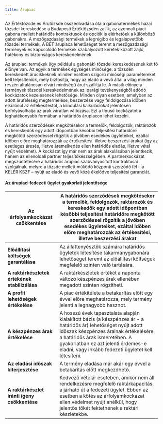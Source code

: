 ```yaml
---
title: Árupiac
---
```


Az Értéktőzsde és Árutőzsde összeolvadása óta a gabonatermékek hazai tőzsdei kereskedése a Budapesti Értéktőzsdén zajlik, az azonnali piaci gabona mellett határidős kontraktusok és opciók is elérhetőek a különböző gabonákra. A mezőgazdasági termékek a legrégibb és legalapvetőbb tőzsdei termékek. A BÉT árupiaca lehetőséget teremt a mezőgazdasági termények és kapcsolódó termékek szabályozott keretek között zajló, hatékony és biztonságos kereskedelmének.

Az árupiaci termékek (így például a gabonák) tőzsdei kereskedésének két fő előnye van. Az egyik a termékek egységes minősége: a tőzsdén kereskedett árucikkeknek minden esetben szigorú minőségi paramétereket kell teljesíteniük, mely biztosítja, hogy az eladó a vevő által a világ minden részén általánosan elvárt minőségű árut szállítja le. A másik előnye a termények tőzsdei kereskedelmének az iparági tevékenységből adódó kockázatok kezelésének lehetősége. Minden olyan esetben, amelyben az adott áruféleség megtermelése, beszerzése vagy feldolgozása időben elkülönül az értékesítéstől, a kiindulási kalkulációkat jelentősen befolyásolhatja az árak váratlan változása. Ezt a típusú kockázatot a leghatékonyabb formában a határidős árupiacon lehet kezelni.

A határidős szerződések megkötésekor a termelők, feldolgozók, raktározók és kereskedők egy adott időpontban későbbi teljesítési határidőre megkötött szerződéssel rögzítik a jövőben esedékes ügyleteiket, ezáltal időben előre meghatározzák az értékesítési, illetve beszerzési árakat (így az esetleges áresés, illetve áremelkedés ellen határidős eladás, illetve vétel nyújt védelmet). A kockázat így már nem az árak alakulásában jelentkezik, hanem az ellenoldali partner teljesítőkészségében. A partnerkockázat megszüntetésére a határidős árupiac szabványosított kontraktusai szolgálnak, melyre a tőzsde mellett működő központi szerződő fél – a KELER KSZF – nyújt az eladó és vevő közé ékelődve teljesítési garanciát.

#### Az árupiaci fedezeti ügylet gyakorlati jelentősége

| **Az árfolyamkockázat csökkentése** | A határidős szerződések megkötésekor a termelők, feldolgozók, raktározók és kereskedők egy adott időpontban későbbi teljesítési határidőre megkötött szerződéssel rögzítik a jövőben esedékes ügyleteiket, ezáltal időben előre meghatározzák az értékesítési, illetve beszerzési árakat |
| --- | --- |
| **Előállítási költségek garantálása** | Az állattenyésztők számára határidős ügyletek létesítése takarmánygabonára lehetőséget teremt az előállítási költségek megfelelő szinten való tartására. |
| **A raktárkészletek értékének stabilizálása** | A raktárkészletek értékét a naponta változó készpénzes árak ellenében megadott szinten rögzítheti. |
| **A profit lehetőségek értékelése** | A piac értékítélete a betakarítás előtt egy évvel előre meghatározza, mely termény jelenti a legnagyobb hasznot. |
| **A készpénzes árak értékelése** | A hosszú évek tapasztalata alapján kialakított bázis (a készpénzes ár - a határidős ár) lehetőséget nyújt adott időszak készpénzes árainak értékelésére a határidős árak ismeretében. A gyakorlatban ez azt jelenti érdemes-e eladni, vagy inkább fedezeti ügyletet kell létesíteni. |
| **Az eladási időszak kiterjesztése** | A termény eladása már akár egy évvel a betakarítás előtt megkezdhető. |
| **A raktárkészlet iránti igény csökkentése** | Kedvező vételár esetében, amikor nem áll rendelkezésre megfelelő raktárkapacitás, a járható út a fedezeti ügylet. Ebben az esetben a kötés az árfolyamkockázat ellen védelmet nyújt anélkül, hogy jelentős tőkét fektetnének a raktári készletekbe. |
